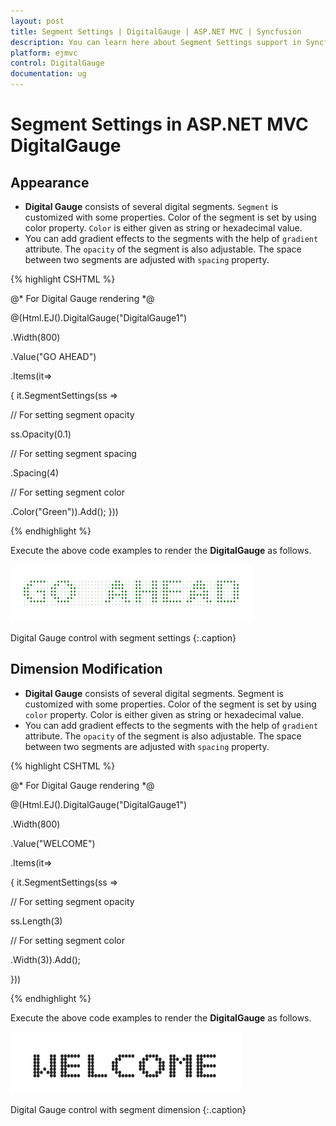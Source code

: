 ```yaml
---
layout: post
title: Segment Settings | DigitalGauge | ASP.NET MVC | Syncfusion
description: You can learn here about Segment Settings support in Syncfusion ASP.NET MVC DigitalGauge control and more details.
platform: ejmvc
control: DigitalGauge
documentation: ug
---
```


# Segment Settings in ASP.NET MVC DigitalGauge

## Appearance

* **Digital Gauge** consists of several digital segments. `Segment` is customized with some properties. Color of the segment is set by using color property. `Color` is either given as string or hexadecimal value. 
* You can add gradient effects to the segments with the help of `gradient` attribute. The `opacity` of the segment is also adjustable. The space between two  segments are adjusted with `spacing` property.


{% highlight CSHTML %}

@* For Digital Gauge rendering *@

@(Html.EJ().DigitalGauge("DigitalGauge1")

.Width(800)

.Value("GO AHEAD")

.Items(it=>

{ it.SegmentSettings(ss =>

// For setting segment opacity

ss.Opacity(0.1)

// For setting segment spacing

.Spacing(4)

// For setting segment color

.Color("Green")).Add();   }))

{% endhighlight %}


Execute the above code examples to render the **DigitalGauge** as follows.

![Appearance using DigitalGauge in ASP.NET MVC](Segment-Settings_images/Segment-Settings_img1.png)

Digital Gauge control with segment settings
{:.caption}

## Dimension Modification

* **Digital Gauge** consists of several digital segments. Segment is customized with some properties. Color of the segment is set by using `color` property. Color is either given as string or hexadecimal value. 
* You can add gradient effects to the segments with the help of `gradient` attribute. The `opacity` of the segment is also adjustable. The space between two  segments are adjusted with `spacing` property.


{% highlight CSHTML %}

@* For Digital Gauge rendering *@

@(Html.EJ().DigitalGauge("DigitalGauge1")

.Width(800)

.Value("WELCOME")

.Items(it=>

{ it.SegmentSettings(ss =>

// For setting segment opacity

ss.Length(3)

// For setting segment color

.Width(3)).Add();

}))

{% endhighlight %}


Execute the above code examples to render the **DigitalGauge** as follows.


![Dimension Modification using DigitalGauge in ASP.NET MVC](Segment-Settings_images/Segment-Settings_img2.png)

Digital Gauge control with segment dimension
{:.caption}

